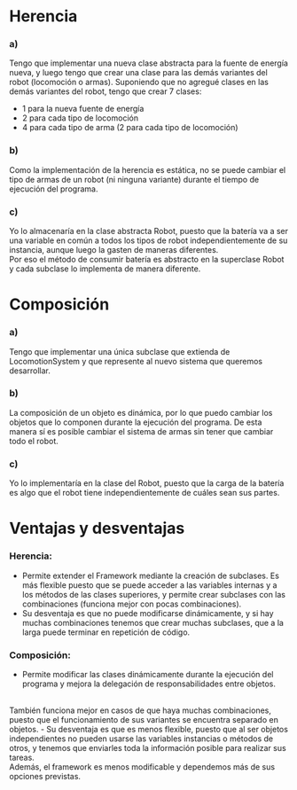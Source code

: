 # Herencia

### a)

Tengo que implementar una nueva clase abstracta para la fuente de energía nueva, y luego tengo que crear una clase para las demás variantes del robot (locomoción o armas).
Suponiendo que no agregué clases en las demás variantes del robot, tengo que crear 7 clases:
- 1 para la nueva fuente de energía
- 2 para cada tipo de locomoción
- 4 para cada tipo de arma (2 para cada tipo de locomoción)

### b)

Como la implementación de la herencia es estática, no se puede cambiar el tipo de armas de un robot (ni ninguna variante) durante el tiempo de ejecución del programa.

### c)

Yo lo almacenaría en la clase abstracta Robot, puesto que la batería va a ser una variable en común a todos los tipos de robot independientemente de su instancia, aunque luego la gasten de maneras diferentes. <br>
Por eso el método de consumir batería es abstracto en la superclase Robot y cada subclase lo implementa de manera diferente.

#

# Composición

### a)

Tengo que implementar una única subclase que extienda de LocomotionSystem y que represente al nuevo sistema que queremos desarrollar.

### b)

La composición de un objeto es dinámica, por lo que puedo cambiar los objetos que lo componen durante la ejecución del programa. De esta manera sí es posible cambiar el sistema de armas sin tener que cambiar todo el robot.

### c)

Yo lo implementaría en la clase del Robot, puesto que la carga de la batería es algo que el robot tiene independientemente de cuáles sean sus partes.

#

# Ventajas y desventajas

### Herencia:
- Permite extender el Framework mediante la creación de subclases. Es más flexible puesto que se puede acceder a las variables internas y a los métodos de las clases superiores, y permite crear subclases con las combinaciones (funciona mejor con pocas combinaciones).
- Su desventaja es que no puede modificarse dinámicamente, y si hay muchas combinaciones tenemos que crear muchas subclases, que a la larga puede terminar en repetición de código.

### Composición:
- Permite modificar las clases dinámicamente durante la ejecución del programa y mejora la delegación de responsabilidades entre objetos.
<br>
También funciona mejor en casos de que haya muchas combinaciones, puesto que el funcionamiento de sus variantes se encuentra separado en objetos.
- Su desventaja es que es menos flexible, puesto que al ser objetos independientes no pueden usarse las variables instancias o métodos de otros, y tenemos que enviarles toda la información posible para realizar sus tareas.
<br>
Además, el framework es menos modificable y dependemos más de sus opciones previstas.



